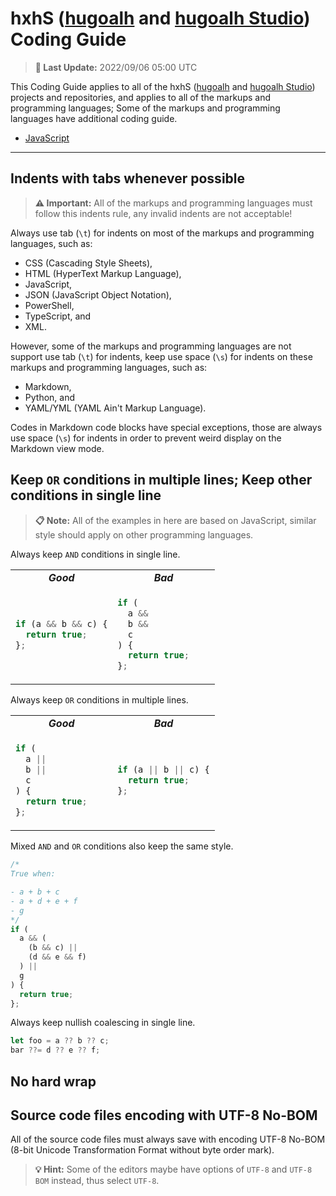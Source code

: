 [hugoalh]: https://github.com/hugoalh
[hugoalh Studio]: https://github.com/hugoalh-studio

# hxhS ([hugoalh][hugoalh] and [hugoalh Studio][hugoalh Studio]) Coding Guide

> **📅 Last Update:** 2022/09/06 05:00 UTC

This Coding Guide applies to all of the hxhS ([hugoalh][hugoalh] and [hugoalh Studio][hugoalh Studio]) projects and repositories, and applies to all of the markups and programming languages; Some of the markups and programming languages have additional coding guide.

- [JavaScript](./javascript.md)

---

## Indents with tabs whenever possible

> **⚠ Important:** All of the markups and programming languages must follow this indents rule, any invalid indents are not acceptable!

Always use tab (`\t`) for indents on most of the markups and programming languages, such as:

- CSS (Cascading Style Sheets),
- HTML (HyperText Markup Language),
- JavaScript,
- JSON (JavaScript Object Notation),
- PowerShell,
- TypeScript, and
- XML.

However, some of the markups and programming languages are not support use tab (`\t`) for indents, keep use space (`\s`) for indents on these markups and programming languages, such as:

- Markdown,
- Python, and
- YAML/YML (YAML Ain't Markup Language).

Codes in Markdown code blocks have special exceptions, those are always use space (`\s`) for indents in order to prevent weird display on the Markdown view mode.

## Keep `OR` conditions in multiple lines; Keep other conditions in single line

> **📋 Note:** All of the examples in here are based on JavaScript, similar style should apply on other programming languages.

Always keep `AND` conditions in single line.

<table width="100%">
<tr>
<td align="center" width="50%"><b><i>Good</i></b></td>
<td align="center" width="50%"><b><i>Bad</i></b></td>
</tr>
<tr>
<td>

```js
if (a && b && c) {
  return true;
};
```

</td>
<td>

```js
if (
  a &&
  b &&
  c
) {
  return true;
};
```

</td>
</tr>
</table>

Always keep `OR` conditions in multiple lines.

<table width="100%">
<tr>
<td align="center" width="50%"><b><i>Good</i></b></td>
<td align="center" width="50%"><b><i>Bad</i></b></td>
</tr>
<tr>
<td>

```js
if (
  a ||
  b ||
  c
) {
  return true;
};
```

</td>
<td>

```js
if (a || b || c) {
  return true;
};
```

</td>
</tr>
</table>

Mixed `AND` and `OR` conditions also keep the same style.

```js
/*
True when:

- a + b + c
- a + d + e + f
- g
*/
if (
  a && (
    (b && c) ||
    (d && e && f)
  ) ||
  g
) {
  return true;
};
```

Always keep nullish coalescing in single line.

```js
let foo = a ?? b ?? c;
bar ??= d ?? e ?? f;
```

## No hard wrap



## Source code files encoding with UTF-8 No-BOM

All of the source code files must always save with encoding UTF-8 No-BOM (8-bit Unicode Transformation Format without byte order mark).

> **💡 Hint:** Some of the editors maybe have options of `UTF-8` and `UTF-8 BOM` instead, thus select `UTF-8`.
